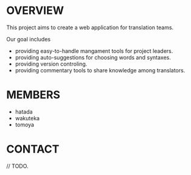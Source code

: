 # OVERVIEW

This project aims to create a web application for translation teams.

Our goal includes

- providing easy-to-handle mangament tools for project leaders.
- providing auto-suggestions for choosing words and syntaxes. 
- providing version controling.
- providing commentary tools to share knowledge among translators.

# MEMBERS

- hatada
- wakuteka
- tomoya

# CONTACT

// TODO.


